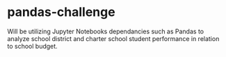 # pandas-challenge
Will be utilizing Jupyter Notebooks dependancies such as Pandas to analyze school district and charter school student performance in relation to school budget.

